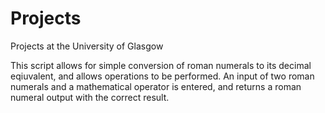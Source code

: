 # Projects
Projects at the University of Glasgow

This script allows for simple conversion of roman numerals to its decimal eqiuvalent, and allows operations to be performed. 
An input of two roman numerals and a mathematical operator is entered, and returns a roman numeral output with the correct result.
